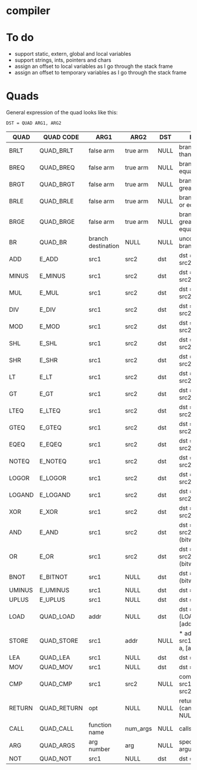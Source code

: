 # compiler

# To do

* support static, extern, global and local variables
* support strings, ints, pointers and chars
* assign an offset to local variables as I go through the stack frame
* assign an offset to temporary variables as I go through the stack frame

# Quads

General expression of the quad looks like this:

`DST = QUAD ARG1, ARG2`

| QUAD | QUAD CODE  | ARG1               | ARG2     | DST  | NOTE                            | DONE? |
|------|------------|--------------------|----------|------|---------------------------------|-------|
|BRLT  |QUAD\_BRLT  | false arm          | true arm | NULL | branch if less than             |Y      |
|BREQ  |QUAD\_BREQ  | false arm          | true arm | NULL | branch if equal to              |Y      |
|BRGT  |QUAD\_BRGT  | false arm          | true arm | NULL | branch if greater than          |Y      |
|BRLE  |QUAD\_BRLE  | false arm          | true arm | NULL | branch if less or equal to      |Y      |
|BRGE  |QUAD\_BRGE  | false arm          | true arm | NULL | branch if greater or equal to   |Y      |
|BR    |QUAD\_BR    | branch destination | NULL     | NULL | unconditional branch            |Y      |
|ADD   |E\_ADD      | src1               | src2     | dst  | dst = src1 + src2               |N      |
|MINUS |E\_MINUS    | src1               | src2     | dst  | dst = src1 - src2               |N      |
|MUL   |E\_MUL      | src1               | src2     | dst  | dst = src1 * src2               |N      |
|DIV   |E\_DIV      | src1               | src2     | dst  | dst = src1 / src2               |N      |
|MOD   |E\_MOD      | src1               | src2     | dst  | dst = src1 % src2               |N      |
|SHL   |E\_SHL      | src1               | src2     | dst  | dst = src1 << src2              |N      |
|SHR   |E\_SHR      | src1               | src2     | dst  | dst = src1 >> src2              |N      |
|LT    |E\_LT       | src1               | src2     | dst  | dst = src1 < src2               |N      |
|GT    |E\_GT       | src1               | src2     | dst  | dst = src1 > src2               |N      |
|LTEQ  |E\_LTEQ     | src1               | src2     | dst  | dst = src1 <= src2              |N      |
|GTEQ  |E\_GTEQ     | src1               | src2     | dst  | dst = src1 >= src2              |N      |
|EQEQ  |E\_EQEQ     | src1               | src2     | dst  | dst = src1 == src2              |N      |
|NOTEQ |E\_NOTEQ    | src1               | src2     | dst  | dst = src1 != src2              |N      |
|LOGOR |E\_LOGOR    | src1               | src2     | dst  | dst = src1 \|\| src2 (logical)    |N      |
|LOGAND|E\_LOGAND   | src1               | src2     | dst  | dst = src1 && src2 (logical)    |N      |
|XOR   |E\_XOR      | src1               | src2     | dst  | dst = src1 ^ src2               |N      |
|AND   |E\_AND      | src1               | src2     | dst  | dst = src1 & src2 (bitwise)     |N      |
|OR    |E\_OR       | src1               | src2     | dst  | dst = src1 \| src2 (bitwise)     |N      |
|BNOT  |E\_BITNOT   | src1               | NULL     | dst  | dst = ~src1       (bitwise)     |N      |
|UMINUS|E\_UMINUS   | src1               | NULL     | dst  | dst = -src1                     |N      |
|UPLUS |E\_UPLUS    | src1               | NULL     | dst  | dst = +src1                     |N      |
|LOAD  |QUAD\_LOAD  | addr               | NULL     | dst  | dst = * addr (LOAD [address])   |N      |
|STORE |QUAD\_STORE | src1               | addr     | NULL | * addr = src1 (STORE a, [addr]) |N      |
|LEA   |QUAD\_LEA   | src1               | NULL     | dst  | dst = &src1                     |N      |
|MOV   |QUAD\_MOV   | src1               | NULL     | dst  | dst = src1                      |N      |
|CMP   |QUAD\_CMP   | src1               | src2     | NULL | compare src1 and src2           |N      |
|RETURN|QUAD\_RETURN| opt                | NULL     | NULL | return opt (can be NULL)        |N      |
|CALL  |QUAD\_CALL  | function name      | num\_args| NULL | calls function                  |N      |
|ARG   |QUAD\_ARGS  | arg number         | arg      | NULL | specifies arguments             |N      |
|NOT   |QUAD\_NOT   | src1               | NULL     | dst  | dst = !src1                     |N      |

